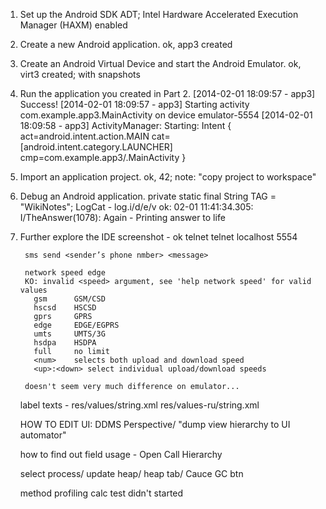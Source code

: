 1. Set up the Android SDK
    ADT; Intel Hardware Accelerated Execution Manager (HAXM) enabled
2. Create a new Android application.
    ok, app3 created
3. Create an Android Virtual Device and start the Android Emulator.
    ok, virt3 created; with snapshots
4. Run the application you created in Part 2.
    [2014-02-01 18:09:57 - app3] Success!
    [2014-02-01 18:09:57 - app3] Starting activity com.example.app3.MainActivity on device emulator-5554
    [2014-02-01 18:09:58 - app3] ActivityManager: Starting: Intent { act=android.intent.action.MAIN cat=[android.intent.category.LAUNCHER] cmp=com.example.app3/.MainActivity }
5. Import an application project.
    ok, 42; note: "copy project to workspace"
6. Debug an Android application.
    private static final String TAG = "WikiNotes";
    LogCat - log.i/d/e/v
    ok: 02-01 11:41:34.305: I/TheAnswer(1078): Again - Printing answer to life
7. Further explore the IDE
    screenshot - ok
    telnet
        telnet localhost 5554

        sms send <sender’s phone nmber> <message>

        network speed edge
        KO: invalid <speed> argument, see 'help network speed' for valid values
          gsm      GSM/CSD
          hscsd    HSCSD
          gprs     GPRS
          edge     EDGE/EGPRS
          umts     UMTS/3G
          hsdpa    HSDPA
          full     no limit
          <num>    selects both upload and download speed
          <up>:<down> select individual upload/download speeds

        doesn't seem very much difference on emulator...

    label texts -
        res/values/string.xml
        res/values-ru/string.xml

    HOW TO EDIT UI:
    DDMS Perspective/ "dump view hierarchy to UI automator"

    how to find out field usage - Open Call Hierarchy

    select process/ update heap/ heap tab/ Cauce GC btn

    method profiling
    calc test didn't started